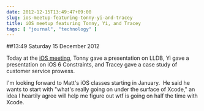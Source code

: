 ```yaml
---
date: 2012-12-15T13:49:47+09:00
slug: ios-meetup-featuring-tonny-yi-and-tracey
title: iOS meetup featuring Tonny, Yi, and Tracey
tags: [ "journal", "technology" ]
---
```


##13:49 Saturday 15 December 2012

Today at the [iOS meeting](https://www.meetup.com/TokyoiOSMeetup/), Tonny gave a presentation on LLDB, Yi gave a presentation on iOS 6 Constraints, and Tracey gave a case study of customer service prowess.

I'm looking forward to Matt's iOS classes starting in January.  He said he wants to start with "what's really going on under the surface of Xcode," an idea I heartily agree will help me figure out wtf is going on half the time with Xcode.
